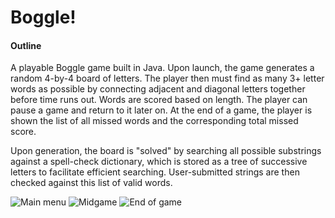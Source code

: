 # Boggle!

#### Outline
A playable Boggle game built in Java. Upon launch, the game generates a random
4-by-4 board of letters. The player then must find as many 3+ letter words as
possible by connecting adjacent and diagonal letters together before time runs
out. Words are scored based on length. The player can pause a game and return
to it later on. At the end of a game, the player is shown the list of all
missed words and the corresponding total missed score.

Upon generation, the board is "solved" by searching all possible substrings
against a spell-check dictionary, which is stored as a tree of successive 
letters to facilitate efficient searching. User-submitted strings are then 
checked against this list of valid words.

![Main menu](./screenshots/menu.png?raw=true "Main Menu")
![Midgame](./screenshots/midgame.png?raw=true "Halfway through the game")
![End of game](./screenshots/end.png?raw=true "Solution shown at end of game")